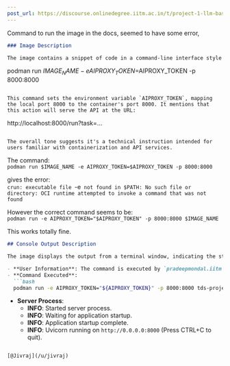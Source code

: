 ```yaml
---
post_url: https://discourse.onlinedegree.iitm.ac.in/t/project-1-llm-based-automation-agent-discussion-thread-tds-jan-2025/164277/202
---
```

Command to run the image in the docs, seemed to have some error,

```markdown
### Image Description

The image contains a snippet of code in a command-line interface style formatting. It instructs users to run a container image using Podman. The command is as follows:

```
podman run $IMAGE_NAME -e AIPROXY_TOKEN=$AIPROXY_TOKEN -p 8000:8000
```

This command sets the environment variable `AIPROXY_TOKEN`, mapping the local port 8000 to the container's port 8000. It mentions that this action will serve the API at the URL:

```
http://localhost:8000/run?task=...
```

The overall tone suggests it's a technical instruction intended for users familiar with containerization and API services.
```

The command:  
`podman run $IMAGE_NAME -e AIPROXY_TOKEN=$AIPROXY_TOKEN -p 8000:8000`

gives the error:  
`crun: executable file `-e` not found in $PATH: No such file or directory: OCI runtime attempted to invoke a command that was not found`

However the correct command seems to be:  
`podman run -e AIPROXY_TOKEN="$AIPROXY_TOKEN" -p 8000:8000 $IMAGE_NAME`

This works totally fine.

```markdown
## Console Output Description

The image displays the output from a terminal window, indicating the status of a server process related to a project. The following key lines are present:

- **User Information**: The command is executed by `pradeepmondal.iitm` on a MacBook Air named `pradeeps-MacBook-Air`.
- **Command Executed**: 
  ```bash
  podman run -e AIPROXY_TOKEN="${AIPROXY_TOKEN}" -p 8000:8000 tds-project-pradeep-mondal
  ```
- **Server Process**:
  - **INFO**: Started server process.
  - **INFO**: Waiting for application startup.
  - **INFO**: Application startup complete.
  - **INFO**: Uvicorn running on `http://0.0.0.0:8000` (Press CTRL+C to quit).
```

[@Jivraj](/u/jivraj)
